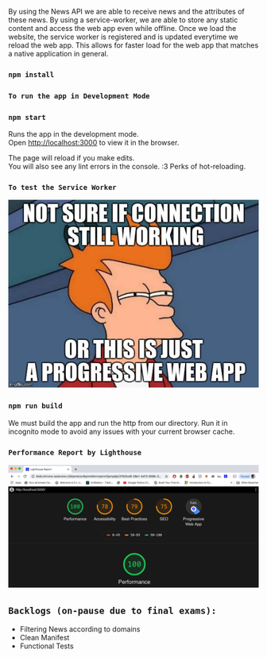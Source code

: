 By using the News API we are able to receive news and the attributes of these news. 
By using a service-worker, we are able to store any static content and access the web app even while offline. Once we load the website, the service worker is registered and is updated everytime we reload the web app. This allows for faster load for the web app that matches a native application in general.


### `npm install`

### `To run the app in Development Mode`
### `npm start`

Runs the app in the development mode.<br>
Open [http://localhost:3000](http://localhost:3000) to view it in the browser.

The page will reload if you make edits.<br>
You will also see any lint errors in the console. :3
Perks of hot-reloading.

### `To test the Service Worker`
![](servicemem.jpeg) 

### `npm run build`

We must build the app and run the http from our directory. 
Run it in incognito mode to avoid any issues with your current browser cache.


### `Performance Report by Lighthouse`
![](performancetest.png)

## `Backlogs (on-pause due to final exams):`
 - Filtering News according to domains
 - Clean Manifest
 - Functional Tests
